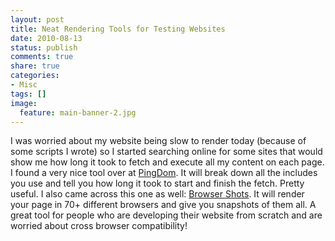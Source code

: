 ```yaml
---
layout: post
title: Neat Rendering Tools for Testing Websites
date: 2010-08-13
status: publish
comments: true
share: true
categories:
- Misc
tags: []
image:
  feature: main-banner-2.jpg
---
```


I was worried about my website being slow to render today (because of some scripts I wrote) so I started searching online for some sites that would show me how long it took to fetch and execute all my content on each page. I found a very nice tool over at <a href="http://tools.pingdom.com/fpt/">PingDom</a>. It will break down all the includes you use and tell you how long it took to start and finish the fetch. Pretty useful. I also came across this one as well: <a href="http://browsershots.org/">Browser Shots</a>. It will render your page in 70+ different browsers and give you snapshots of them all. A great tool for people who are developing their website from scratch and are worried about cross browser compatibility!
